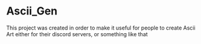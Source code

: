 # Ascii_Gen
This project was created in order to make it useful for people to create Ascii Art either for their discord servers, or something like that
